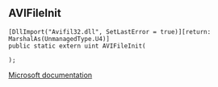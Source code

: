 ## AVIFileInit

```
[DllImport("Avifil32.dll", SetLastError = true)][return: MarshalAs(UnmanagedType.U4)]
public static extern uint AVIFileInit(
   
);
```

[Microsoft documentation](https://docs.microsoft.com/en-us/windows/win32/api/vfw/nf-vfw-avifileinit)
